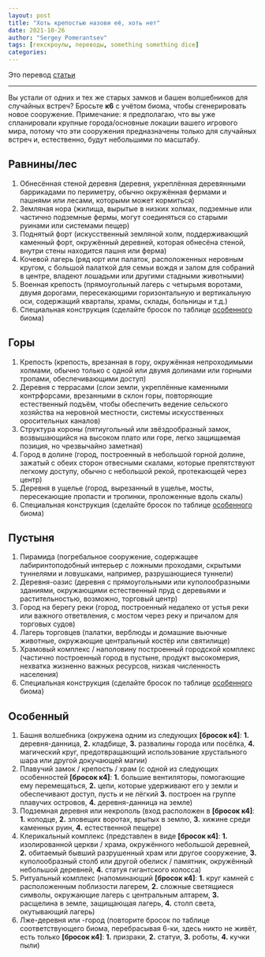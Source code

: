 ```yaml
---
layout: post
title: "Хоть крепостью назови её, хоть нет"
date: 2021-10-26
author: "Sergey Pomerantsev"
tags: [гекскроулы, переводы, something something dice]
categories:
---
```


Это перевод [статьи](https://somethingsomethingdice.wordpress.com/2021/10/25/strongholds-by-any-other-name/)

---

Вы устали от одних и тех же старых замков и башен волшебников для случайных встреч? Бросьте **к6** с учётом биома, чтобы сгенерировать новое сооружение. Примечание: я предполагаю, что вы уже спланировали крупные города/основные локации вашего игрового мира, потому что эти сооружения предназначены только для случайных встреч и, естественно, будут небольшими по масштабу.

## Равнины/лес

1. Обнесённая стеной деревня (деревня, укреплённая деревянными баррикадами по периметру, обычно окружённая фермами и пашнями или лесами, которыми может кормиться)
2. Земляная нора (жилища, вырытые в низких холмах, подземные или частично подземные фермы, могут соединяться со старыми руинами или системами пещер)
3. Поднятый форт (искусственный земляной холм, поддерживающий каменный форт, окружённый деревней, которая обнесёна стеной, внутри стены находится пашня или ферма)
4. Кочевой лагерь (ряд юрт или палаток, расположенных неровным кругом, с большой палаткой для семьи вождя и залом для собраний в центре, владеют лошадьми или другими стадными животными)
5. Военная крепость (прямоугольный лагерь с четырьмя воротами, двумя дорогами, пересекающими горизонтальную и вертикальную оси, содержащий кварталы, храмы, склады, больницы и т.д.)
6. Специальная конструкция (сделайте бросок по таблице [особенного](#особенный) биома)

## Горы

1. Крепость (крепость, врезанная в гору, окружённая непроходимыми холмами, обычно только с одной или двумя долинами или горными тропами, обеспечивающими доступ)
2. Деревня с террасами (слои земли, укреплённые каменными контрфорсами, врезанными в склон горы, повторяющие естественный подъём, чтобы обеспечить ведение сельского хозяйства на неровной местности, системы искусственных оросительных каналов)
3. Структура короны (пятиугольный или звёздообразный замок, возвышающийся на высоком плато или горе, легко защищаемая позиция, но чрезвычайно заметная)
4. Город в долине (город, построенный в небольшой горной долине, зажатый с обеих сторон отвесными скалами, которые препятствуют легкому доступу, обычно с небольшой рекой, протекающей через центр)
5. Деревня в ущелье (город, вырезанный в ущелье, мосты, пересекающие пропасти и тропинки, проложенные вдоль скалы)
6. Специальная конструкция (сделайте бросок по таблице [особенного](#особенный) биома)

## Пустыня

1. Пирамида (погребальное сооружение, содержащее лабиринтоподобный интерьер с ложными проходами, скрытыми туннелями и ловушками, например, разрушающиеся туннели)
2. Деревня-оазис (деревня с прямоугольными или куполообразными зданиями, окружающими естественный пруд с деревьями и растительностью, возможно, торговый центр)
3. Город на берегу реки (город, построенный недалеко от устья реки или важного ответвления, с мостом через реку и причалом для торговых судов)
4. Лагерь торговцев (палатки, верблюды и домашние вьючные животные, окружающие центральный костёр или святилище)
5. Храмовый комплекс / наполовину построенный городской комплекс (частично построенный город в пустыне, продукт высокомерия, нехватка жизненно важных ресурсов, низкая численность населения)
6. Специальная конструкция (сделайте бросок по таблице [особенного](#особенный) биома)

## Особенный

1. Башня волшебника (окружена одним из следующих **[бросок к4]**: **1.** деревня-данница, **2.** кладбище, **3.** развалины города или посёлка, **4.** магический круг, предотвращающий использование хрустального шара или другой докучающей магии)
2. Плавучий замок / крепость / храм (с одной из следующих особенностей **[бросок к4]**: **1.** большие вентиляторы, помогающие ему перемещаться, **2.** цепи, которые удерживают его у земли и обеспечивают доступ, пусть и не лёгкий **3.** построен на группе плавучих островов, **4.** деревня-данница на земле)
3. Подземная деревня или некрополь (вход расположен в **[бросок к4]**: **1.** колодце, **2.** зловещих воротах, врытых в землю, **3.** хижине среди каменных руин, **4.** естественной пещере)
4. Клерикальный комплекс (представлен в виде **[бросок к4]**: **1.** изолированной церкви / храма, окружённого небольшой деревней, **2.** обитаемый бывший разрушенный храм или другое сооружение, **3.** куполообразный столб или другой обелиск / памятник, окружённый небольшой деревней, **4.** статуя гигантского колосса)
5. Ритуальный комплекс (напоминающий **[бросок к4]**: **1.** круг камней с расположенным поблизости лагерем, **2.** сложные светящиеся символы, окружающие лагерь с центральным алтарем, **3.** расщелина в земле, защищающая лагерь, **4.** столп света, окутывающий лагерь)
6. Лже-деревня или -город (повторите бросок по таблице соответствующего биома, перебрасывая 6-ки, здесь никто не живёт, есть только **[бросок к4]**: **1.** призраки, **2.** статуи, **3.** роботы, **4.** кучки пыли)
